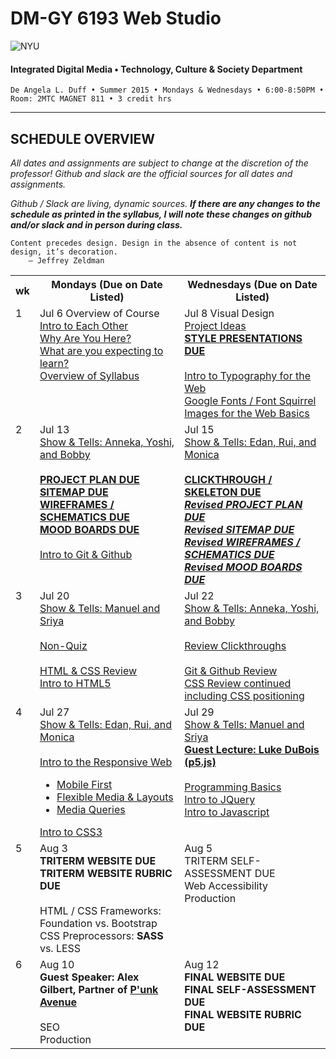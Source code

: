 # DM-GY 6193 Web Studio

![NYU](http://ws2.polishedsolid.com/de/nyu_soe_logo.png)
#### Integrated Digital Media • Technology, Culture & Society Department

    De Angela L. Duff • Summer 2015 • Mondays & Wednesdays • 6:00-8:50PM • Room: 2MTC MAGNET 811 • 3 credit hrs

---

## SCHEDULE OVERVIEW

*All dates and assignments are subject to change at the discretion of the professor! Github and slack are the official sources for all dates and assignments.*

*Github / Slack are living, dynamic sources. **If there are any changes to the schedule as printed in the syllabus, I will note these changes on github and/or slack and in person during class.***

<pre><code>Content precedes design. Design in the absence of content is not design, it’s decoration.
    — Jeffrey Zeldman
</code></pre>

<table>
    <tr>
        <th width="2%">wk</th>
        <th width="49%">Mondays (Due on Date Listed)</th>
        <th width="49%">Wednesdays (Due on Date Listed)</th>
    </tr>
    <tr>
        <td valign="top">1</td>
        <td valign="top">Jul 6 Overview of Course<br><a href="weekly_detail/dm6193_weekly_detail_wk1_jul6.md">Intro to Each Other<br>Why Are You Here?<br>What are you expecting to learn?<br>Overview of Syllabus</a></td>
        <td valign="top">Jul 8 Visual Design<br><a href="weekly_detail/dm6193_weekly_detail_wk1_jul6.md">Project Ideas<br><b>STYLE PRESENTATIONS DUE</b><br><br>Intro to Typography for the Web<br>Google Fonts / Font Squirrel<br>Images for the Web Basics</a></td>
    </tr>
     <tr>
        <td valign="top">2</td>
        <td valign="top">Jul 13<br><a href="weekly_detail/dm6193_weekly_detail_wk2_jul13.md">Show &amp; Tells: Anneka, Yoshi, and Bobby<br><br><b>PROJECT PLAN DUE<br>SITEMAP DUE<br>WIREFRAMES / SCHEMATICS DUE<br>MOOD BOARDS DUE</b><br><br>Intro to Git &amp; Github</a></td>
        <td valign="top">Jul 15<br><a href="weekly_detail/dm6193_weekly_detail_wk2_jul13.md">Show &amp; Tells: Edan, Rui, and Monica<br><br><b>CLICKTHROUGH / SKELETON DUE</b><br><b><i>Revised PROJECT PLAN DUE<br>Revised SITEMAP DUE<br>Revised WIREFRAMES / SCHEMATICS DUE<br>Revised MOOD BOARDS DUE</i></b></a></td>
    </tr>
      <tr>
        <td valign="top">3</td>
        <td valign="top">Jul 20<br><a href="weekly_detail/dm6193_weekly_detail_wk3_jul20.md">Show &amp; Tells: Manuel and Sriya<br><br>Non-Quiz<br><br>HTML &amp; CSS Review<br>Intro to HTML5</a></td>
        <td valign="top">Jul 22<br><a href="weekly_detail/dm6193_weekly_detail_wk3_jul20.md">Show &amp; Tells: Anneka, Yoshi, and Bobby<br><br>Review Clickthroughs<br><br>
        Git &amp; Github Review<br>
        CSS Review continued including CSS positioning</a></td>
    </tr>
     <tr>
        <td valign="top">4</td>
        <td valign="top">Jul 27<br><a href="weekly_detail/dm6193_weekly_detail_wk4_jul27.md">Show &amp; Tells: Edan, Rui, and Monica<br><br>Intro to the Responsive Web<ul><li>Mobile First</li><li>Flexible Media &amp; Layouts</li><li>Media Queries</li ></ul>Intro to CSS3</a></td>
        <td valign="top">Jul 29<br><a href="weekly_detail/dm6193_weekly_detail_wk4_jul27.md">Show &amp; Tells: Manuel and Sriya<br><b>Guest Lecture: Luke DuBois (p5.js)</b><br><br>Programming Basics<br>Intro to JQuery<br>Intro to Javascript</a></td>
    </tr>
    <tr>
        <td valign="top">5</td>
        <td valign="top">Aug 3<br><b>TRITERM WEBSITE DUE<br>TRITERM WEBSITE RUBRIC DUE</b><br><br>HTML / CSS Frameworks: Foundation vs. Bootstrap<br>CSS Preprocessors: <strong>SASS</strong> vs. LESS</td>
        <td valign="top">Aug 5<br>TRITERM SELF-ASSESSMENT DUE<br>Web Accessibility<br>Production</td>
    </tr>
    <tr>
        <td valign="top">6</td>
        <td valign="top">Aug 10<br><strong>Guest Speaker: Alex Gilbert, Partner of <a href="http://punkave.com/" target="_blank">P'unk Avenue</a></strong><br><br>SEO<br>Production</td>
        <td valign="top">Aug 12<br><b>FINAL WEBSITE DUE<br>FINAL SELF-ASSESSMENT DUE<br>FINAL WEBSITE RUBRIC DUE</b></td>
    </tr>
</table>
